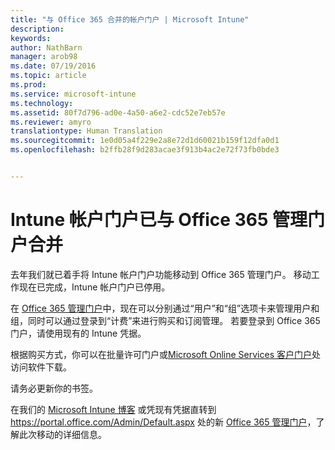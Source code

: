 ```yaml
---
title: "与 Office 365 合并的帐户门户 | Microsoft Intune"
description: 
keywords: 
author: NathBarn
manager: arob98
ms.date: 07/19/2016
ms.topic: article
ms.prod: 
ms.service: microsoft-intune
ms.technology: 
ms.assetid: 80f7d796-ad0e-4a50-a6e2-cdc52e7eb57e
ms.reviewer: amyro
translationtype: Human Translation
ms.sourcegitcommit: 1e0d05a4f229e2a8e72d1d60021b159f12dfa0d1
ms.openlocfilehash: b2ffb28f9d283acae3f913b4ac2e72f73fb0bde3


---
```


# Intune 帐户门户已与 Office 365 管理门户合并

去年我们就已着手将 Intune 帐户门户功能移动到 Office 365 管理门户。 移动工作现在已完成，Intune 帐户门户已停用。

在 [Office 365 管理门户](https://portal.office.com/Admin/Default.aspx)中，现在可以分别通过“用户”和“组”选项卡来管理用户和组，同时可以通过登录到“计费”来进行购买和订阅管理。 若要登录到 Office 365 门户，请使用现有的 Intune 凭据。

根据购买方式，你可以在批量许可门户或[Microsoft Online Services 客户门户](http://go.microsoft.com/fwlink/?LinkId=259567)处访问软件下载。

请务必更新你的书签。

在我们的 [Microsoft Intune 博客](https://blogs.technet.microsoft.com/microsoftintune/2015/09/01/intune-and-ems-subscriptions-now-available-in-the-office-365-portal/) 或凭现有凭据直转到 https://portal.office.com/Admin/Default.aspx 处的新 [Office 365 管理门户](https://portal.office.com/Admin/Default.aspx)，了解此次移动的详细信息。



<!--HONumber=Jul16_HO3-->


